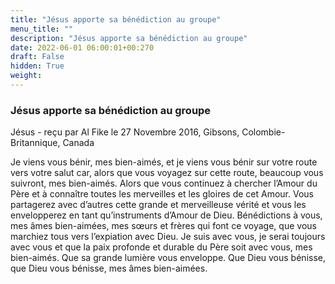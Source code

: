 ```yaml
---
title: "Jésus apporte sa bénédiction au groupe"
menu_title: ""
description: "Jésus apporte sa bénédiction au groupe"
date: 2022-06-01 06:00:01+00:270
draft: False
hidden: True
weight:
---
```

### Jésus apporte sa bénédiction au groupe

Jésus - reçu par Al Fike le 27 Novembre 2016, Gibsons, Colombie-Britannique, Canada

Je viens vous bénir, mes bien-aimés, et je viens vous bénir sur votre route vers votre salut car, alors que vous voyagez sur cette route, beaucoup vous suivront, mes bien-aimés. Alors que vous continuez à chercher l’Amour du Père et à connaître toutes les merveilles et les gloires de cet Amour. Vous partagerez avec d’autres cette grande et merveilleuse vérité et vous les envelopperez en tant qu’instruments d’Amour de Dieu. Bénédictions à vous, mes âmes bien-aimées, mes sœurs et frères qui font ce voyage, que vous marchiez tous vers l’expiation avec Dieu. Je suis avec vous, je serai toujours avec vous et que la paix profonde et durable du Père soit avec vous, mes bien-aimés. Que sa grande lumière vous enveloppe. Que Dieu vous bénisse, que Dieu vous bénisse, mes âmes bien-aimées.



